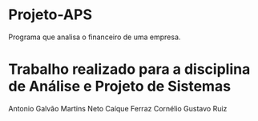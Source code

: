 # Projeto-APS
Programa que analisa o financeiro de uma empresa.

# Trabalho realizado para a disciplina de Análise e Projeto de Sistemas
Antonio Galvão Martins Neto
Caíque Ferraz Cornélio
Gustavo Ruiz
